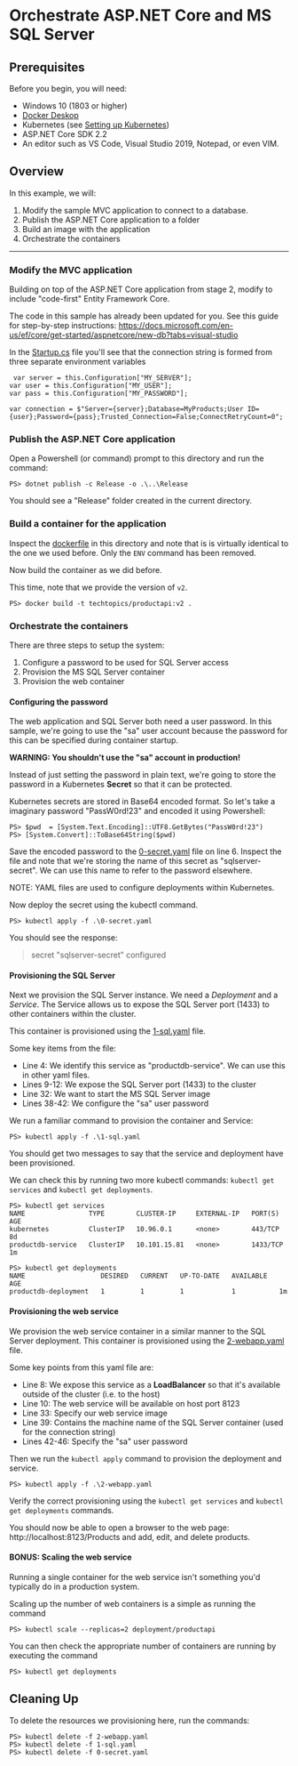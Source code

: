 # Orchestrate ASP.NET Core and MS SQL Server

## Prerequisites
Before you begin, you will need:
* Windows 10 (1803 or higher)
* [Docker Deskop](https://docs.docker.com/docker-for-windows/install/)
* Kubernetes (see [Setting up Kubernetes](KubeSetup.md))
* ASP.NET Core SDK 2.2
* An editor such as VS Code, Visual Studio 2019, Notepad, or even VIM.

## Overview

In this example, we will:
1. Modify the sample MVC application to connect to a database.
1. Publish the ASP.NET Core application to a folder
1. Build an image with the application
1. Orchestrate the containers

---

### Modify the MVC application

Building on top of the ASP.NET Core application from stage 2, modify to include "code-first" Entity Framework Core.

The code in this sample has already been updated for you. See this guide for step-by-step instructions: https://docs.microsoft.com/en-us/ef/core/get-started/aspnetcore/new-db?tabs=visual-studio

In the [Startup.cs](ProductApi/Startup.cs) file you'll see that the connection string is formed from three separate environment variables

```
 var server = this.Configuration["MY_SERVER"];
var user = this.Configuration["MY_USER"];
var pass = this.Configuration["MY_PASSWORD"];

var connection = $"Server={server};Database=MyProducts;User ID={user};Password={pass};Trusted_Connection=False;ConnectRetryCount=0";

```

### Publish the ASP.NET Core application

Open a Powershell (or command) prompt to this directory and run the command:

```
PS> dotnet publish -c Release -o .\..\Release
```

You should see a "Release" folder created in the current directory.


### Build a container for the application

Inspect the [dockerfile](dockerfile) in this directory and note that is is virtually identical to the one we used before. Only the ```ENV``` command has been removed.

Now build the container as we did before.

This time, note that we provide the version of ```v2```.

```
PS> docker build -t techtopics/productapi:v2 .
```

### Orchestrate the containers

There are three steps to setup the system:
1. Configure a password to be used for SQL Server access
1. Provision the MS SQL Server container
1. Provision the web container

#### Configuring the password

The web application and SQL Server both need a user password. In this sample, we're going to use the "sa" user account because the password for this can be specified during container startup.

**WARNING: You shouldn't use the "sa" account in production!**

Instead of just setting the password in plain text, we're going to store the password in a Kubernetes **Secret** so that it can be protected.

Kubernetes secrets are stored in Base64 encoded format. So let's take a imaginary password "PassW0rd!23" and encoded it using Powershell:

```
PS> $pwd  = [System.Text.Encoding]::UTF8.GetBytes("PassW0rd!23")
PS> [System.Convert]::ToBase64String($pwd)
```

Save the encoded password to the [0-secret.yaml](0-secret.yaml) file on line 6. Inspect the file and note that we're storing the name of this secret as "sqlserver-secret". We can use this name to refer to the password elsewhere.

NOTE: YAML files are used to configure deployments within Kubernetes.

Now deploy the secret using the kubectl command.

```
PS> kubectl apply -f .\0-secret.yaml
```

You should see the response:
> secret "sqlserver-secret" configured

#### Provisioning the SQL Server

Next we provision the SQL Server instance. We need a *Deployment* and a *Service*. The Service allows us to expose the SQL Server port (1433) to other containers within the cluster.

This container is provisioned using the [1-sql.yaml](1-sql.yaml) file.

Some key items from the file:
* Line 4: We identify this service as "productdb-service". We can use this in other yaml files.
* Lines 9-12: We expose the SQL Server port (1433) to the cluster
* Line 32: We want to start the MS SQL Server image
* Lines 38-42: We configure the "sa" user password

We run a familiar command to provision the container and Service:

```
PS> kubectl apply -f .\1-sql.yaml
```

You should get two messages to say that the service and deployment have been provisioned.

We can check this by running two more kubectl commands: ```kubectl get services``` and ```kubectl get deployments```.

```
PS> kubectl get services                                                                       NAME                TYPE        CLUSTER-IP     EXTERNAL-IP   PORT(S)    AGE
kubernetes          ClusterIP   10.96.0.1      <none>        443/TCP    8d
productdb-service   ClusterIP   10.101.15.81   <none>        1433/TCP   1m

PS> kubectl get deployments                                                                    NAME                   DESIRED   CURRENT   UP-TO-DATE   AVAILABLE   AGE
productdb-deployment   1         1         1            1           1m
```

#### Provisioning the web service

We provision the web service container in a similar manner to the SQL Server deployment. This container is provisioned using the [2-webapp.yaml](2-webapp.yaml) file.

Some key points from this yaml file are:
* Line 8: We expose this service as a **LoadBalancer** so that it's available outside of the cluster (i.e. to the host)
* Line 10: The web service will be available on host port 8123
* Line 33: Specify our web service image
* Line 39: Contains the machine name of the SQL Server container (used for the connection string)
* Lines 42-46: Specify the "sa" user password

Then we run the ```kubectl apply``` command to provision the deployment and service.

```
PS> kubectl apply -f .\2-webapp.yaml
```

Verify the correct provisioning using the ```kubectl get services``` and ```kubectl get deployments``` commands.

You should now be able to open a browser to the web page: http://localhost:8123/Products and add, edit, and delete products.

#### BONUS: Scaling the web service

Running a single container for the web service isn't something you'd typically do in a production system.

Scaling up the number of web containers is a simple as running the command

```
PS> kubectl scale --replicas=2 deployment/productapi
```

You can then check the appropriate number of containers are running by executing the command

```
PS> kubectl get deployments
```

## Cleaning Up

To delete the resources we provisioning here, run the commands:

```
PS> kubectl delete -f 2-webapp.yaml
PS> kubectl delete -f 1-sql.yaml
PS> kubectl delete -f 0-secret.yaml
```
